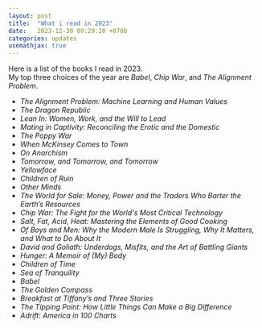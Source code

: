 ```yaml
---
layout: post
title:  "What i read in 2023"
date:   2023-12-30 09:29:20 +0700
categories: updates
usemathjax: true
---
```


Here is a list of the books I read in 2023.  
My top three choices of the year are *Babel*, *Chip War*, and *The Alignment Problem*.

- *The Alignment Problem: Machine Learning and Human Values*
- *The Dragon Republic*
- *Lean In: Women, Work, and the Will to Lead*
- *Mating in Captivity: Reconciling the Erotic and the Domestic*
- *The Poppy War*
- *When McKinsey Comes to Town*
- *On Anarchism*
- *Tomorrow, and Tomorrow, and Tomorrow*
- *Yellowface*
- *Children of Ruin*
- *Other Minds*
- *The World for Sale: Money, Power and the Traders Who Barter the Earth’s Resources*
- *Chip War: The Fight for the World's Most Critical Technology*
- *Salt, Fat, Acid, Heat: Mastering the Elements of Good Cooking*
- *Of Boys and Men: Why the Modern Male Is Struggling, Why It Matters, and What to Do About It*
- *David and Goliath: Underdogs, Misfits, and the Art of Battling Giants*
- *Hunger: A Memoir of (My) Body*
- *Children of Time*
- *Sea of Tranquility*
- *Babel*
- *The Golden Compass*
- *Breakfast at Tiffany’s and Three Stories*
- *The Tipping Point: How Little Things Can Make a Big Difference*
- *Adrift: America in 100 Charts*
